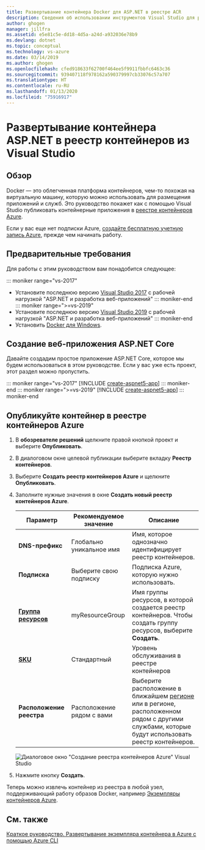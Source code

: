 ```yaml
---
title: Развертывание контейнера Docker для ASP.NET в реестре ACR
description: Сведения об использовании инструментов Visual Studio для работы с контейнерами и развертывания веб-приложения ASP.NET Core или ASP.NET Core в реестре контейнеров
author: ghogen
manager: jillfra
ms.assetid: e5e81c5e-dd18-4d5a-a24d-a932036e78b9
ms.devlang: dotnet
ms.topic: conceptual
ms.technology: vs-azure
ms.date: 03/14/2019
ms.author: ghogen
ms.openlocfilehash: cfed918633f62700f464ee5f9911fbbfc6463c36
ms.sourcegitcommit: 939407118f978162a590379997cb33076c57a707
ms.translationtype: HT
ms.contentlocale: ru-RU
ms.lasthandoff: 01/13/2020
ms.locfileid: "75916917"
---
```

# <a name="deploy-an-aspnet-container-to-a-container-registry-using-visual-studio"></a>Развертывание контейнера ASP.NET в реестр контейнеров из Visual Studio

## <a name="overview"></a>Обзор

Docker — это облегченная платформа контейнеров, чем-то похожая на виртуальную машину, которую можно использовать для размещения приложений и служб.
Это руководство покажет как с помощью Visual Studio публиковать контейнерные приложения в [реестре контейнеров Azure](https://azure.microsoft.com/services/container-registry).

Если у вас еще нет подписки Azure, [создайте бесплатную учетную запись Azure](https://azure.microsoft.com/free/dotnet/?utm_source=acr-publish-doc&utm_medium=docs&utm_campaign=docs), прежде чем начинать работу.

## <a name="prerequisites"></a>Предварительные требования

Для работы с этим руководством вам понадобится следующее:

::: moniker range="vs-2017"
* Установите последнюю версию [Visual Studio 2017](https://visualstudio.microsoft.com/vs/older-downloads/?utm_medium=microsoft&utm_source=docs.microsoft.com&utm_campaign=vs+2017+download) с рабочей нагрузкой "ASP.NET и разработка веб-приложений"
::: moniker-end
::: moniker range=">=vs-2019"
* Установите последнюю версию [Visual Studio 2019](https://visualstudio.microsoft.com/downloads) с рабочей нагрузкой "ASP.NET и разработка веб-приложений"
::: moniker-end
* Установить [Docker для Windows](https://docs.docker.com/docker-for-windows/install/).

## <a name="create-an-aspnet-core-web-app"></a>Создание веб-приложения ASP.NET Core
Давайте создадим простое приложение ASP.NET Core, которое мы будем использоваться в этом руководстве. Если у вас уже есть проект, этот раздел можно пропустить.

::: moniker range="vs-2017"
[!INCLUDE [create-aspnet5-app](../azure/includes/create-aspnet5-app.md)]
::: moniker-end
::: moniker range=">=vs-2019"
[!INCLUDE [create-aspnet5-app](../azure/includes/vs-2019/create-aspnet5-app-2019.md)]
::: moniker-end

## <a name="publish-your-container-to-azure-container-registry"></a>Опубликуйте контейнер в реестре контейнеров Azure
1. В **обозревателе решений** щелкните правой кнопкой проект и выберите **Опубликовать**.
2. В диалоговом окне целевой публикации выберите вкладку **Реестр контейнеров**.
3. Выберите **Создать реестр контейнеров Azure** и щелкните **Опубликовать**.
4. Заполните нужные значения в окне **Создать новый реестр контейнеров Azure**.

    | Параметр      | Рекомендуемое значение  | Описание                                |
    | ------------ |  ------- | -------------------------------------------------- |
    | **DNS-префикс** | Глобально уникальное имя | Имя, которое однозначно идентифицирует реестр контейнеров. |
    | **Подписка** | Выберите свою подписку | Подписка Azure, которую нужно использовать. |
    | **[Группа ресурсов](/azure/azure-resource-manager/resource-group-overview)** | myResourceGroup |  Имя группы ресурсов, в которой создается реестр контейнеров. Чтобы создать группу ресурсов, выберите **Создать**.|
    | **[SKU](/azure/container-registry/container-registry-skus)** | Стандартный | Уровень обслуживания в реестре контейнеров  |
    | **Расположение реестра** | Расположение рядом с вами | Выберите расположение в ближайшем [регионе](https://azure.microsoft.com/regions/) или в регионе, расположенном рядом с другими службами, которые будут использовать реестр контейнеров. |

    ![Диалоговое окно "Создание реестра контейнеров Azure" Visual Studio](media/hosting-web-apps-in-docker/vs-acr-provisioning-dialog.png)

5. Нажмите кнопку **Создать**.

Теперь можно извлечь контейнер из реестра в любой узел, поддерживающий работу образов Docker, например [Экземпляры контейнеров Azure](/azure/container-instances/container-instances-tutorial-deploy-app).

## <a name="see-also"></a>См. также

[Краткое руководство. Развертывание экземпляра контейнера в Azure с помощью Azure CLI](/azure/container-instances/container-instances-quickstart)
